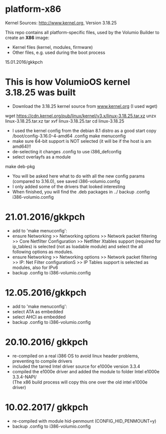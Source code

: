 # platform-x86

Kernel Sources:	http://www.kernel.org, Version 3.18.25

This repo contains all platform-specific files, used by the Volumio Builder 
to create an **X86** image:

- Kernel files (kernel, modules, firmware)
- Other files, e.g. used during the boot process

15.01.2016/gkkpch

This is how VolumioOS kernel 3.18.25 was built
==============================================


- Download the 3.18.25 kernel source from www.kernel.org (I used wget)


wget https://cdn.kernel.org/pub/linux/kernel/v3.x/linux-3.18.25.tar.xz
unzx linux-3.18.25.tar.xz
tar xvf linux-3.18.25.tar
cd linux-3.18.25
- I used the kernel config from the debian 8.1 distro as a good start
copy /boot/config-3.16.0-4-amd64 .config
make menuconfig 
- make sure 64-bit support is NOT selected (it will be if the host is am amd64)!!
- de-selecting it changes .config to use i386_defconfig
- select overlayfs as a module

make deb-pkg 
- You will be asked here what to do with all the new config params (compared to 3.16.0), see saved i386-volumio.config
- I only added some of the drivers that looked interesting
- When finished, you will find the .deb packages in ../
backup .config i386-volumio.config

21.01.2016/gkkpch
=======================
- add to 'make menuconfig':
- ensure Networking >> Networking options >> Network packet filtering >> Core Netfilter Configuration >> Netfilter Xtables support (required for ip_tables) is selected (not as loadable module) and select the all following options as modules.
- ensure Networking >> Networking options >> Network packet filtering >> IP: Net Filter configurationS >> IP Tables support is selected as modules, also for IPv6
- backup .config to i386-volumio.config

12.05.2016/gkkpch
======================
- add to 'make menuconfig':
- select ATA as embedded
- select AHCI as embedded 
- backup .config to i386-volumio.config

20.10.2016/ gkkpch
======================
- re-compiled on a real i386 OS to avoid linux header problems, preventing to compile drivers
- included the tarred Intel driver source for e1000e version 3.3.4
- compiled the e1000e driver and added the module to folder Intel e1000e 3.3.4-NAPI/  
(The x86 build process will copy this one over the old intel e1000e driver)

10.02.2017/ gkkpch
======================
- re-compiled with module hid-penmount (CONFIG_HID_PENMOUNT=y)
- backup .config to i386-volumio.config




